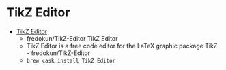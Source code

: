 # TikZ Editor
- [TikZ Editor](https://github.com/fredokun/TikZ-Editor)
  -  fredokun/TikZ-Editor TikZ Editor
  - TikZ Editor is a free code editor for the LaTeX graphic package TikZ. - fredokun/TikZ-Editor
  - `brew cask install TikZ Editor`
